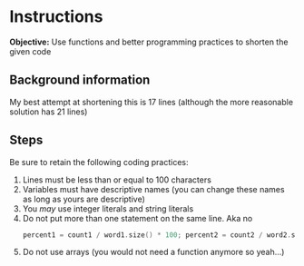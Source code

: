 # Instructions
**Objective:** Use functions and better programming practices to shorten the given code

## Background information
My best attempt at shortening this is 17 lines (although the more reasonable solution has 21 lines)
  
## Steps
Be sure to retain the following coding practices:
1. Lines must be less than or equal to 100 characters 
2. Variables must have descriptive names (you can change these names as long as yours are descriptive)
3. You *may* use integer literals and string literals
4. Do not put more than one statement on the same line. Aka no
    ```cpp
    percent1 = count1 / word1.size() * 100; percent2 = count2 / word2.size() * 100;
    ```
5. Do not use arrays (you would not need a function anymore so yeah...)